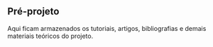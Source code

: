 ## Pré-projeto

Aqui ficam armazenados os tutoriais, artigos, bibliografias e demais materiais teóricos do projeto.
